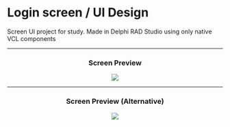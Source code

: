 # Login screen / UI Design
Screen UI project for study. Made in Delphi RAD Studio using only native VCL components
<hr />
<div align="center">
<h3> Screen Preview </h3>
<img align="center" src="https://github.com/ryuuzera/loginscreen/blob/main/assets/images/readme.png" />
</div>
<hr />
<div align="center">
<h3> Screen Preview (Alternative) </h3>
<img align="center" src="https://github.com/ryuuzera/loginscreen/blob/main/assets/images/readme_2.png" />
</div>
